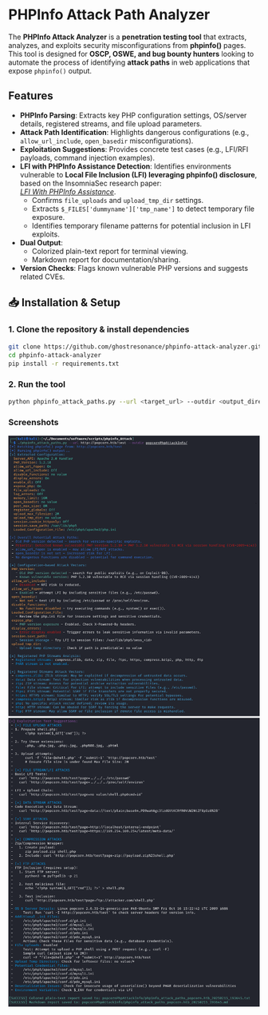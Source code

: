 # PHPInfo Attack Path Analyzer

The **PHPInfo Attack Analyzer** is a **penetration testing tool** that extracts, analyzes, and exploits security misconfigurations from **phpinfo()** pages. This tool is designed for **OSCP, OSWE, and bug bounty hunters** looking to automate the process of identifying **attack paths** in web applications that expose `phpinfo()` output.

## Features

- **PHPInfo Parsing**: Extracts key PHP configuration settings, OS/server details, registered streams, and file upload parameters.
- **Attack Path Identification**: Highlights dangerous configurations (e.g., `allow_url_include`, `open_basedir` misconfigurations).
- **Exploitation Suggestions**: Provides concrete test cases (e.g., LFI/RFI payloads, command injection examples).
- **LFI with PHPInfo Assistance Detection**: Identifies environments vulnerable to **Local File Inclusion (LFI) leveraging phpinfo() disclosure**, based on the InsomniaSec research paper:  
  *[LFI With PHPInfo Assistance](https://insomniasec.com/downloads/publications/LFI%20With%20PHPInfo%20Assistance.pdf)*.
  - Confirms `file_uploads` and `upload_tmp_dir` settings.
  - Extracts `$_FILES['dummyname']['tmp_name']` to detect temporary file exposure.
  - Identifies temporary filename patterns for potential inclusion in LFI exploits.
- **Dual Output**:
  - Colorized plain-text report for terminal viewing.
  - Markdown report for documentation/sharing.
- **Version Checks**: Flags known vulnerable PHP versions and 
suggests related CVEs.



## 📥 Installation & Setup

### **1. Clone the repository & install dependencies**
```bash
git clone https://github.com/ghostresonance/phpinfo-attack-analyzer.git
cd phpinfo-attack-analyzer
pip install -r requirements.txt
```

### **2. Run the tool**
```bash
python phpinfo_attack_paths.py --url <target_url> --outdir <output_directory>
```
### Screenshots
![Screenshot 1](images/screenshot1.png)
![Screenshot 2](images/screenshot2.png)

